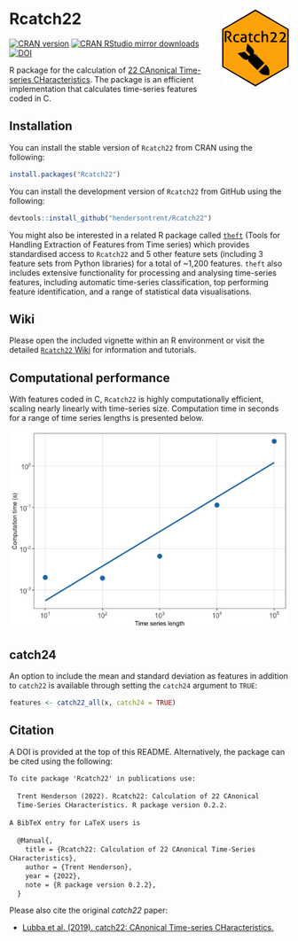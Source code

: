 
# Rcatch22 <img src="man/figures/logo.png" align="right" width="120" />

[![CRAN
version](https://www.r-pkg.org/badges/version/Rcatch22)](https://www.r-pkg.org/pkg/Rcatch22)
[![CRAN RStudio mirror
downloads](https://cranlogs.r-pkg.org/badges/Rcatch22)](https://www.r-pkg.org/pkg/Rcatch22)
[![DOI](https://zenodo.org/badge/353530083.svg)](https://zenodo.org/badge/latestdoi/353530083)

R package for the calculation of [22 CAnonical Time-series
CHaracteristics](https://github.com/DynamicsAndNeuralSystems/catch22).
The package is an efficient implementation that calculates time-series
features coded in C.

## Installation

You can install the stable version of `Rcatch22` from CRAN using the
following:

``` r
install.packages("Rcatch22")
```

You can install the development version of `Rcatch22` from GitHub using
the following:

``` r
devtools::install_github("hendersontrent/Rcatch22")
```

You might also be interested in a related R package called
[`theft`](https://github.com/hendersontrent/theft) (Tools for Handling
Extraction of Features from Time series) which provides standardised
access to `Rcatch22` and 5 other feature sets (including 3 feature sets
from Python libraries) for a total of \~1,200 features. `theft` also
includes extensive functionality for processing and analysing
time-series features, including automatic time-series classification,
top performing feature identification, and a range of statistical data
visualisations.

## Wiki

Please open the included vignette within an R environment or visit the
detailed [`Rcatch22`
Wiki](https://github.com/hendersontrent/Rcatch22/wiki/) for information
and tutorials.

## Computational performance

With features coded in C, `Rcatch22` is highly computationally
efficient, scaling nearly linearly with time-series size. Computation
time in seconds for a range of time series lengths is presented below.

![](README_files/figure-gfm/unnamed-chunk-5-1.png)<!-- -->

## catch24

An option to include the mean and standard deviation as features in
addition to `catch22` is available through setting the `catch24`
argument to `TRUE`:

``` r
features <- catch22_all(x, catch24 = TRUE)
```

## Citation

A DOI is provided at the top of this README. Alternatively, the package
can be cited using the following:


    To cite package 'Rcatch22' in publications use:

      Trent Henderson (2022). Rcatch22: Calculation of 22 CAnonical
      Time-Series CHaracteristics. R package version 0.2.2.

    A BibTeX entry for LaTeX users is

      @Manual{,
        title = {Rcatch22: Calculation of 22 CAnonical Time-Series CHaracteristics},
        author = {Trent Henderson},
        year = {2022},
        note = {R package version 0.2.2},
      }

Please also cite the original *catch22* paper:

-   [Lubba et al. (2019). catch22: CAnonical Time-series
    CHaracteristics.](https://link.springer.com/article/10.1007/s10618-019-00647-x/)
